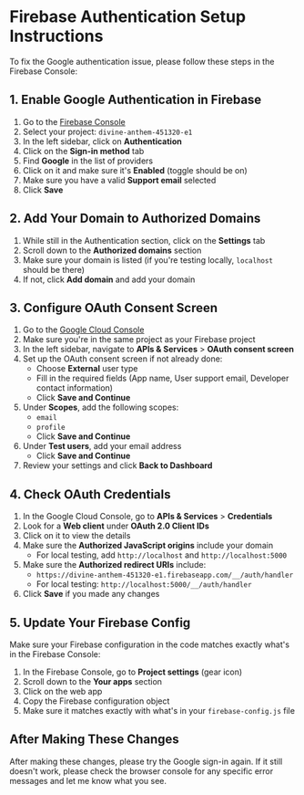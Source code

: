 # Firebase Authentication Setup Instructions

To fix the Google authentication issue, please follow these steps in the Firebase Console:

## 1. Enable Google Authentication in Firebase

1. Go to the [Firebase Console](https://console.firebase.google.com/)
2. Select your project: `divine-anthem-451320-e1`
3. In the left sidebar, click on **Authentication**
4. Click on the **Sign-in method** tab
5. Find **Google** in the list of providers
6. Click on it and make sure it's **Enabled** (toggle should be on)
7. Make sure you have a valid **Support email** selected
8. Click **Save**

## 2. Add Your Domain to Authorized Domains

1. While still in the Authentication section, click on the **Settings** tab
2. Scroll down to the **Authorized domains** section
3. Make sure your domain is listed (if you're testing locally, `localhost` should be there)
4. If not, click **Add domain** and add your domain

## 3. Configure OAuth Consent Screen

1. Go to the [Google Cloud Console](https://console.cloud.google.com/)
2. Make sure you're in the same project as your Firebase project
3. In the left sidebar, navigate to **APIs & Services** > **OAuth consent screen**
4. Set up the OAuth consent screen if not already done:
   - Choose **External** user type
   - Fill in the required fields (App name, User support email, Developer contact information)
   - Click **Save and Continue**
5. Under **Scopes**, add the following scopes:
   - `email`
   - `profile`
   - Click **Save and Continue**
6. Under **Test users**, add your email address
   - Click **Save and Continue**
7. Review your settings and click **Back to Dashboard**

## 4. Check OAuth Credentials

1. In the Google Cloud Console, go to **APIs & Services** > **Credentials**
2. Look for a **Web client** under **OAuth 2.0 Client IDs**
3. Click on it to view the details
4. Make sure the **Authorized JavaScript origins** include your domain
   - For local testing, add `http://localhost` and `http://localhost:5000`
5. Make sure the **Authorized redirect URIs** include:
   - `https://divine-anthem-451320-e1.firebaseapp.com/__/auth/handler`
   - For local testing: `http://localhost:5000/__/auth/handler`
6. Click **Save** if you made any changes

## 5. Update Your Firebase Config

Make sure your Firebase configuration in the code matches exactly what's in the Firebase Console:

1. In the Firebase Console, go to **Project settings** (gear icon)
2. Scroll down to the **Your apps** section
3. Click on the web app
4. Copy the Firebase configuration object
5. Make sure it matches exactly with what's in your `firebase-config.js` file

## After Making These Changes

After making these changes, please try the Google sign-in again. If it still doesn't work, please check the browser console for any specific error messages and let me know what you see.
